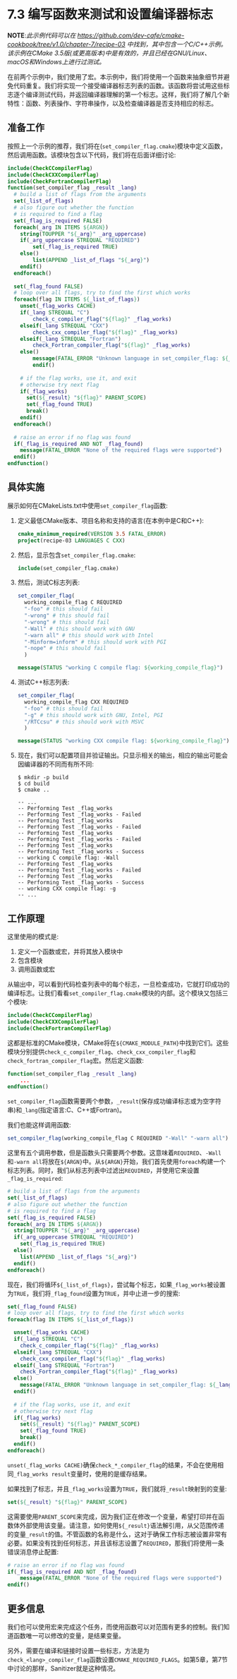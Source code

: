 # 7.3 编写函数来测试和设置编译器标志

**NOTE**:*此示例代码可以在 https://github.com/dev-cafe/cmake-cookbook/tree/v1.0/chapter-7/recipe-03 中找到，其中包含一个C/C++示例。该示例在CMake 3.5版(或更高版本)中是有效的，并且已经在GNU/Linux、macOS和Windows上进行过测试。*

在前两个示例中，我们使用了宏。本示例中，我们将使用一个函数来抽象细节并避免代码重复。我们将实现一个接受编译器标志列表的函数。该函数将尝试用这些标志逐个编译测试代码，并返回编译器理解的第一个标志。这样，我们将了解几个新特性：函数、列表操作、字符串操作，以及检查编译器是否支持相应的标志。

## 准备工作

按照上一个示例的推荐，我们将在(`set_compiler_flag.cmake`)模块中定义函数，然后调用函数。该模块包含以下代码，我们将在后面详细讨论:

``` cmake
include(CheckCCompilerFlag)
include(CheckCXXCompilerFlag)
include(CheckFortranCompilerFlag)
function(set_compiler_flag _result _lang)
  # build a list of flags from the arguments
  set(_list_of_flags)
  # also figure out whether the function
  # is required to find a flag
  set(_flag_is_required FALSE)
  foreach(_arg IN ITEMS ${ARGN})
  	string(TOUPPER "${_arg}" _arg_uppercase)
  	if(_arg_uppercase STREQUAL "REQUIRED")
  		set(_flag_is_required TRUE)
  	else()
  		list(APPEND _list_of_flags "${_arg}")
  	endif()
  endforeach()
  
  set(_flag_found FALSE)
  # loop over all flags, try to find the first which works
  foreach(flag IN ITEMS ${_list_of_flags})
  	unset(_flag_works CACHE)
  	if(_lang STREQUAL "C")
  		check_c_compiler_flag("${flag}" _flag_works)
  	elseif(_lang STREQUAL "CXX")
  		check_cxx_compiler_flag("${flag}" _flag_works)
  	elseif(_lang STREQUAL "Fortran")
  		check_Fortran_compiler_flag("${flag}" _flag_works)
  	else()
  		message(FATAL_ERROR "Unknown language in set_compiler_flag: ${_lang}")
 	 	endif()
  
    # if the flag works, use it, and exit
    # otherwise try next flag
    if(_flag_works)
      set(${_result} "${flag}" PARENT_SCOPE)
      set(_flag_found TRUE)
      break()
    endif()
  endforeach()
  
  # raise an error if no flag was found
  if(_flag_is_required AND NOT _flag_found)
  	message(FATAL_ERROR "None of the required flags were supported")
  endif()
endfunction()
```

## 具体实施

展示如何在CMakeLists.txt中使用`set_compiler_flag`函数:

1. 定义最低CMake版本、项目名称和支持的语言(在本例中是C和C++):

   ```cmake
   cmake_minimum_required(VERSION 3.5 FATAL_ERROR)
   project(recipe-03 LANGUAGES C CXX)
   ```

2. 然后，显示包含`set_compiler_flag.cmake`:

   ```cmake
   include(set_compiler_flag.cmake)
   ```

3. 然后，测试C标志列表:

   ```cmake
   set_compiler_flag(
     working_compile_flag C REQUIRED
     "-foo" # this should fail
     "-wrong" # this should fail
     "-wrong" # this should fail
     "-Wall" # this should work with GNU
     "-warn all" # this should work with Intel
     "-Minform=inform" # this should work with PGI
     "-nope" # this should fail
     )
   
   message(STATUS "working C compile flag: ${working_compile_flag}")
   ```

4. 测试C++标志列表:

   ```cmake
   set_compiler_flag(
     working_compile_flag CXX REQUIRED
     "-foo" # this should fail
     "-g" # this should work with GNU, Intel, PGI
     "/RTCcsu" # this should work with MSVC
     )
   
   message(STATUS "working CXX compile flag: ${working_compile_flag}")
   ```

5. 现在，我们可以配置项目并验证输出。只显示相关的输出，相应的输出可能会因编译器的不同而有所不同:

   ```shell
   $ mkdir -p build
   $ cd build
   $ cmake ..
   
   -- ...
   -- Performing Test _flag_works
   -- Performing Test _flag_works - Failed
   -- Performing Test _flag_works
   -- Performing Test _flag_works - Failed
   -- Performing Test _flag_works
   -- Performing Test _flag_works - Failed
   -- Performing Test _flag_works
   -- Performing Test _flag_works - Success
   -- working C compile flag: -Wall
   -- Performing Test _flag_works
   -- Performing Test _flag_works - Failed
   -- Performing Test _flag_works
   -- Performing Test _flag_works - Success
   -- working CXX compile flag: -g
   -- ...
   ```

## 工作原理

这里使用的模式是:

1. 定义一个函数或宏，并将其放入模块中
2. 包含模块
3. 调用函数或宏

从输出中，可以看到代码检查列表中的每个标志，一旦检查成功，它就打印成功的编译标志。让我们看看`set_compiler_flag.cmake`模块的内部。这个模块又包括三个模块:

```cmake
include(CheckCCompilerFlag)
include(CheckCXXCompilerFlag)
include(CheckFortranCompilerFlag)
```

这都是标准的CMake模块，CMake将在`${CMAKE_MODULE_PATH}`中找到它们。这些模块分别提供`check_c_compiler_flag`、`check_cxx_compiler_flag`和`check_fortran_compiler_flag`宏。然后定义函数:

```cmake
function(set_compiler_flag _result _lang)
	...
endfunction()
```

`set_compiler_flag`函数需要两个参数，`_result`(保存成功编译标志或为空字符串)和`_lang`(指定语言:C、C++或Fortran)。

我们也能这样调用函数:

```cmake
set_compiler_flag(working_compile_flag C REQUIRED "-Wall" "-warn all")
```

这里有五个调用参数，但是函数头只需要两个参数。这意味着`REQUIRED`、`-Wall`和`-warn all`将放在`${ARGN}`中。从`${ARGN}`开始，我们首先使用`foreach`构建一个标志列表。同时，我们从标志列表中过滤出`REQUIRED`，并使用它来设置`_flag_is_required`:

```cmake
# build a list of flags from the arguments
set(_list_of_flags)
# also figure out whether the function
# is required to find a flag
set(_flag_is_required FALSE)
foreach(_arg IN ITEMS ${ARGN})
  string(TOUPPER "${_arg}" _arg_uppercase)
  if(_arg_uppercase STREQUAL "REQUIRED")
  	set(_flag_is_required TRUE)
  else()
  	list(APPEND _list_of_flags "${_arg}")
  endif()
endforeach()
```

现在，我们将循环`${_list_of_flags}`，尝试每个标志，如果`_flag_works`被设置为`TRUE`，我们将`_flag_found`设置为`TRUE`，并中止进一步的搜索:

```cmake
set(_flag_found FALSE)
# loop over all flags, try to find the first which works
foreach(flag IN ITEMS ${_list_of_flags})

  unset(_flag_works CACHE)
  if(_lang STREQUAL "C")
  	check_c_compiler_flag("${flag}" _flag_works)
  elseif(_lang STREQUAL "CXX")
  	check_cxx_compiler_flag("${flag}" _flag_works)
  elseif(_lang STREQUAL "Fortran")
  	check_Fortran_compiler_flag("${flag}" _flag_works)
  else()
  	message(FATAL_ERROR "Unknown language in set_compiler_flag: ${_lang}")
  endif()
  
  # if the flag works, use it, and exit
  # otherwise try next flag
  if(_flag_works)
  	set(${_result} "${flag}" PARENT_SCOPE)
  	set(_flag_found TRUE)
  	break()
  endif()
endforeach()
```

`unset(_flag_works CACHE)`确保`check_*_compiler_flag`的结果，不会在使用相同`_flag_works result`变量时，使用的是缓存结果。

如果找到了标志，并且`_flag_works`设置为`TRUE`，我们就将`_result`映射到的变量:

```cmake
set(${_result} "${flag}" PARENT_SCOPE)
```

这需要使用`PARENT_SCOPE`来完成，因为我们正在修改一个变量，希望打印并在函数体外部使用该变量。请注意，如何使用`${_result}`语法解引用，从父范围传递的变量`_result`的值。不管函数的名称是什么，这对于确保工作标志被设置非常有必要。如果没有找到任何标志，并且该标志设置了`REQUIRED`，那我们将使用一条错误消息停止配置:

```cmake
# raise an error if no flag was found
if(_flag_is_required AND NOT _flag_found)
	message(FATAL_ERROR "None of the required flags were supported")
endif()	
```

## 更多信息

我们也可以使用宏来完成这个任务，而使用函数可以对范围有更多的控制。我们知道函数唯一可以修改的变量，是结果变量。

另外，需要在编译和链接时设置一些标志，方法是为`check_<lang>_compiler_flag`函数设置`CMAKE_REQUIRED_FLAGS`。如第5章，第7节中讨论的那样，Sanitizer就是这种情况。
